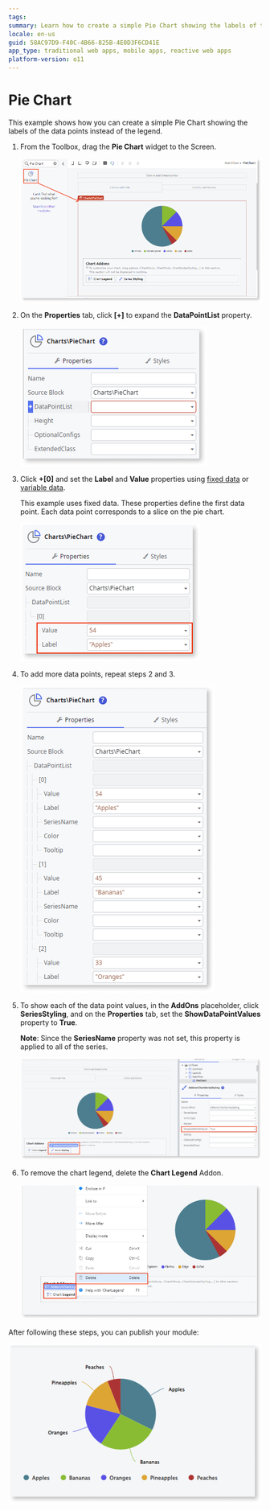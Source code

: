 ```yaml
---
tags:
summary: Learn how to create a simple Pie Chart showing the labels of the data points.
locale: en-us
guid: 58AC97D9-F40C-4B66-825B-4E0D3F6CD41E
app_type: traditional web apps, mobile apps, reactive web apps
platform-version: o11
---
```


# Pie Chart

This example shows how you can create a simple Pie Chart showing the labels of the data points instead of the legend.

1. From the Toolbox, drag the **Pie Chart** widget to the Screen.

    ![Drag the Pie Chart widget to the screen ](images/chartpiedrag-ss.png)

1. On the **Properties** tab, click **[+]** to expand the **DataPointList** property.

    ![Expand the Data Point List property](images/chartpie-expand-ss.png)

1. Click **+[0]** and set the **Label** and **Value** properties using [fixed data](chart-data-v2.md#populate-your-chart-with-fixed-data) or [variable data](chart-data-v2.md#populate-your-chart-with-variable-data). 

    This example uses fixed data. These properties define the first data point. Each data point corresponds to a slice on the pie chart. 

    ![Set datapoint](images/chartpie-datapointlist-ss.png)

1. To add more data points, repeat steps 2 and 3.
    
    ![Add more datapoint](images/chartpie-extrapoints-ss.png)

1. To show each of the data point values, in the **AddOns** placeholder, click **SeriesStyling**, and on the **Properties** tab, set the **ShowDataPointValues** property to **True**.

    **Note**: Since the **SeriesName** property was not set, this property is applied to all of the series.

    ![Show data point values](images/chartpie-datapointvalues-ss.png)

1. To remove the chart legend, delete the **Chart Legend** Addon.

    ![Delete legend](images/chartpie-delete-legend-ss.png)

After following these steps, you can publish your module:

![Result](images/chartpie-result.png)
